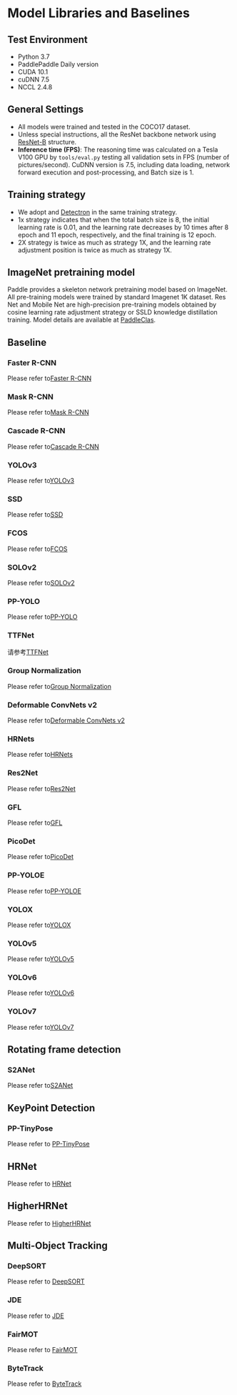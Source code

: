 # Model Libraries and Baselines

## Test Environment

- Python 3.7
- PaddlePaddle Daily version
- CUDA 10.1
- cuDNN 7.5
- NCCL 2.4.8

## General Settings

- All models were trained and tested in the COCO17 dataset.
- Unless special instructions, all the ResNet backbone network using [ResNet-B](https://arxiv.org/pdf/1812.01187) structure.
- **Inference time (FPS)**: The reasoning time was calculated on a Tesla V100 GPU by `tools/eval.py` testing all validation sets in FPS (number of pictures/second). CuDNN version is 7.5, including data loading, network forward execution and post-processing, and Batch size is 1.

## Training strategy

- We adopt and [Detectron](https://github.com/facebookresearch/Detectron/blob/master/MODEL_ZOO.md#training-schedules) in the same training strategy.
- 1x strategy indicates that when the total batch size is 8, the initial learning rate is 0.01, and the learning rate decreases by 10 times after 8 epoch and 11 epoch, respectively, and the final training is 12 epoch.
- 2X strategy is twice as much as strategy 1X, and the learning rate adjustment position is twice as much as strategy 1X.

## ImageNet pretraining model
Paddle provides a skeleton network pretraining model based on ImageNet. All pre-training models were trained by standard Imagenet 1K dataset. Res Net and Mobile Net are high-precision pre-training models obtained by cosine learning rate adjustment strategy or SSLD knowledge distillation training. Model details are available at [PaddleClas](https://github.com/PaddlePaddle/PaddleClas).


## Baseline

### Faster R-CNN

Please refer to[Faster R-CNN](https://github.com/PaddlePaddle/PaddleDetection/tree/release/2.5/configs/faster_rcnn/)

### Mask R-CNN

Please refer to[Mask R-CNN](https://github.com/PaddlePaddle/PaddleDetection/tree/release/2.5/configs/mask_rcnn/)

### Cascade R-CNN

Please refer to[Cascade R-CNN](https://github.com/PaddlePaddle/PaddleDetection/tree/release/2.5/configs/cascade_rcnn)

### YOLOv3

Please refer to[YOLOv3](https://github.com/PaddlePaddle/PaddleDetection/tree/release/2.5/configs/yolov3/)

### SSD

Please refer to[SSD](https://github.com/PaddlePaddle/PaddleDetection/tree/release/2.5/configs/ssd/)

### FCOS

Please refer to[FCOS](https://github.com/PaddlePaddle/PaddleDetection/tree/release/2.5/configs/fcos/)

### SOLOv2

Please refer to[SOLOv2](https://github.com/PaddlePaddle/PaddleDetection/tree/release/2.5/configs/solov2/)

### PP-YOLO

Please refer to[PP-YOLO](https://github.com/PaddlePaddle/PaddleDetection/tree/release/2.5/configs/ppyolo/)

### TTFNet

请参考[TTFNet](https://github.com/PaddlePaddle/PaddleDetection/tree/release/2.5/configs/ttfnet/)

### Group Normalization

Please refer to[Group Normalization](https://github.com/PaddlePaddle/PaddleDetection/tree/release/2.5/configs/gn/)

### Deformable ConvNets v2

Please refer to[Deformable ConvNets v2](https://github.com/PaddlePaddle/PaddleDetection/tree/release/2.5/configs/dcn/)

### HRNets

Please refer to[HRNets](https://github.com/PaddlePaddle/PaddleDetection/tree/release/2.5/configs/hrnet/)

### Res2Net

Please refer to[Res2Net](https://github.com/PaddlePaddle/PaddleDetection/tree/release/2.5/configs/res2net/)

### GFL

Please refer to[GFL](https://github.com/PaddlePaddle/PaddleDetection/tree/release/2.5/configs/gfl)

### PicoDet

Please refer to[PicoDet](https://github.com/PaddlePaddle/PaddleDetection/tree/release/2.5/configs/picodet)

### PP-YOLOE

Please refer to[PP-YOLOE](https://github.com/PaddlePaddle/PaddleDetection/tree/release/2.5/configs/ppyoloe)

### YOLOX

Please refer to[YOLOX](https://github.com/PaddlePaddle/PaddleDetection/tree/develop/configs/yolox)

### YOLOv5

Please refer to[YOLOv5](https://github.com/nemonameless/PaddleDetection_YOLOSeries/tree/develop/configs/yolov5)

### YOLOv6

Please refer to[YOLOv6](https://github.com/nemonameless/PaddleDetection_YOLOSeries/tree/develop/configs/yolov6)

### YOLOv7

Please refer to[YOLOv7](https://github.com/nemonameless/PaddleDetection_YOLOSeries/tree/develop/configs/yolov7)


## Rotating frame detection

### S2ANet

Please refer to[S2ANet](https://github.com/PaddlePaddle/PaddleDetection/tree/release/2.5/configs/dota/)


## KeyPoint Detection

### PP-TinyPose

Please refer to [PP-TinyPose](https://github.com/PaddlePaddle/PaddleDetection/tree/release/2.5/configs/keypoint/tiny_pose)

## HRNet

Please refer to [HRNet](https://github.com/PaddlePaddle/PaddleDetection/tree/release/2.5/configs/keypoint/hrnet)

## HigherHRNet

Please refer to [HigherHRNet](https://github.com/PaddlePaddle/PaddleDetection/tree/release/2.5/configs/keypoint/higherhrnet)


## Multi-Object Tracking

### DeepSORT

Please refer to [DeepSORT](https://github.com/PaddlePaddle/PaddleDetection/tree/release/2.5/configs/mot/deepsort)

### JDE

Please refer to [JDE](https://github.com/PaddlePaddle/PaddleDetection/tree/release/2.5/configs/mot/jde)

### FairMOT

Please refer to [FairMOT](https://github.com/PaddlePaddle/PaddleDetection/tree/release/2.5/configs/mot/fairmot)

### ByteTrack

Please refer to [ByteTrack](https://github.com/PaddlePaddle/PaddleDetection/tree/release/2.5/configs/mot/bytetrack)
